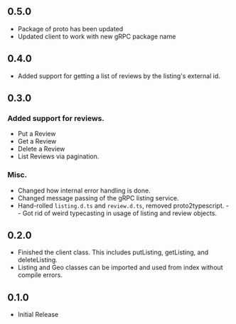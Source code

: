 ## 0.5.0
- Package of proto has been updated
- Updated client to work with new gRPC package name
## 0.4.0
- Added support for getting a list of reviews by the listing's external id.
## 0.3.0
### Added support for reviews.
- Put a Review
- Get a Review
- Delete a Review
- List Reviews via pagination.
### Misc.
- Changed how internal error handling is done.
- Changed message passing of the gRPC listing service.
- Hand-rolled `listing.d.ts` and `review.d.ts`, removed proto2typescript.
-- Got rid of weird typecasting in usage of listing and review objects.

## 0.2.0
- Finished the client class. This includes putListing, getListing, and deleteListing.
- Listing and Geo classes can be imported and used from index without compile errors.

## 0.1.0
- Initial Release
